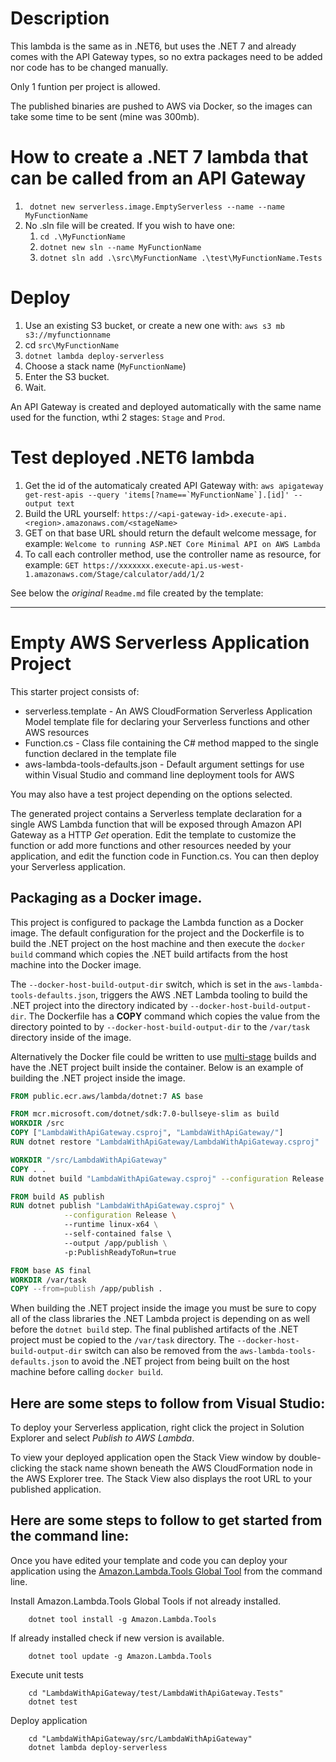 # Description
This lambda is the same as in .NET6, but uses the .NET 7 and already comes with the API Gateway types, so no extra packages need to be added nor code has to be changed manually.

Only 1 funtion per project is allowed.

The published binaries are pushed to AWS via Docker, so the images can take some time to be sent (mine was 300mb).

# How to create a .NET 7 lambda that can be called from an API Gateway
1. ``` dotnet new serverless.image.EmptyServerless --name --name MyFunctionName```
2. No .sln file will be created. If you wish to have one:
   1. ```cd .\MyFunctionName```
   2. ```dotnet new sln --name MyFunctionName```
   3. ```dotnet sln add .\src\MyFunctionName .\test\MyFunctionName.Tests```

# Deploy
1. Use an existing S3 bucket, or create a new one with: ```aws s3 mb s3://myfunctionname```
2. cd ```src\MyFunctionName```
3. ```dotnet lambda deploy-serverless```
4. Choose a stack name (```MyFunctionName```)
5. Enter the S3 bucket.
6. Wait.

An API Gateway is created and deployed automatically with the same name used for the function, wthi 2 stages: ```Stage``` and ```Prod```.

# Test deployed .NET6 lambda
1. Get the id of the automaticaly created API Gateway with: ```aws apigateway get-rest-apis --query 'items[?name==`MyFunctionName`].[id]' --output text```
2. Build the URL yourself: ```https://<api-gateway-id>.execute-api.<region>.amazonaws.com/<stageName>```
3. GET on that base URL should return the default welcome message, for example: ```Welcome to running ASP.NET Core Minimal API on AWS Lambda```
4. To call each controller method, use the controller name as resource, for example: ```GET https://xxxxxxx.execute-api.us-west-1.amazonaws.com/Stage/calculator/add/1/2```

See below the *original* ```Readme.md``` file created by the template:

---

# Empty AWS Serverless Application Project

This starter project consists of:
* serverless.template - An AWS CloudFormation Serverless Application Model template file for declaring your Serverless functions and other AWS resources
* Function.cs - Class file containing the C# method mapped to the single function declared in the template file
* aws-lambda-tools-defaults.json - Default argument settings for use within Visual Studio and command line deployment tools for AWS

You may also have a test project depending on the options selected.

The generated project contains a Serverless template declaration for a single AWS Lambda function that will be exposed through Amazon API Gateway as a HTTP *Get* operation. Edit the template to customize the function or add more functions and other resources needed by your application, and edit the function code in Function.cs. You can then deploy your Serverless application.

## Packaging as a Docker image.

This project is configured to package the Lambda function as a Docker image. The default configuration for the project and the Dockerfile is to build 
the .NET project on the host machine and then execute the `docker build` command which copies the .NET build artifacts from the host machine into 
the Docker image. 

The `--docker-host-build-output-dir` switch, which is set in the `aws-lambda-tools-defaults.json`, triggers the 
AWS .NET Lambda tooling to build the .NET project into the directory indicated by `--docker-host-build-output-dir`. The Dockerfile 
has a **COPY** command which copies the value from the directory pointed to by `--docker-host-build-output-dir` to the `/var/task` directory inside of the 
image.

Alternatively the Docker file could be written to use [multi-stage](https://docs.docker.com/develop/develop-images/multistage-build/) builds and 
have the .NET project built inside the container. Below is an example of building the .NET project inside the image.

```dockerfile
FROM public.ecr.aws/lambda/dotnet:7 AS base

FROM mcr.microsoft.com/dotnet/sdk:7.0-bullseye-slim as build
WORKDIR /src
COPY ["LambdaWithApiGateway.csproj", "LambdaWithApiGateway/"]
RUN dotnet restore "LambdaWithApiGateway/LambdaWithApiGateway.csproj"

WORKDIR "/src/LambdaWithApiGateway"
COPY . .
RUN dotnet build "LambdaWithApiGateway.csproj" --configuration Release --output /app/build

FROM build AS publish
RUN dotnet publish "LambdaWithApiGateway.csproj" \
            --configuration Release \ 
            --runtime linux-x64 \
            --self-contained false \ 
            --output /app/publish \
            -p:PublishReadyToRun=true  

FROM base AS final
WORKDIR /var/task
COPY --from=publish /app/publish .
```

When building the .NET project inside the image you must be sure to copy all of the class libraries the .NET Lambda project is depending on 
as well before the `dotnet build` step. The final published artifacts of the .NET project must be copied to the `/var/task` directory. 
The `--docker-host-build-output-dir` switch can also be removed from the `aws-lambda-tools-defaults.json` to avoid the 
.NET project from being built on the host machine before calling `docker build`.

## Here are some steps to follow from Visual Studio:

To deploy your Serverless application, right click the project in Solution Explorer and select *Publish to AWS Lambda*.

To view your deployed application open the Stack View window by double-clicking the stack name shown beneath the AWS CloudFormation node in the AWS Explorer tree. The Stack View also displays the root URL to your published application.

## Here are some steps to follow to get started from the command line:

Once you have edited your template and code you can deploy your application using the [Amazon.Lambda.Tools Global Tool](https://github.com/aws/aws-extensions-for-dotnet-cli#aws-lambda-amazonlambdatools) from the command line.

Install Amazon.Lambda.Tools Global Tools if not already installed.
```
    dotnet tool install -g Amazon.Lambda.Tools
```

If already installed check if new version is available.
```
    dotnet tool update -g Amazon.Lambda.Tools
```

Execute unit tests
```
    cd "LambdaWithApiGateway/test/LambdaWithApiGateway.Tests"
    dotnet test
```

Deploy application
```
    cd "LambdaWithApiGateway/src/LambdaWithApiGateway"
    dotnet lambda deploy-serverless
```
